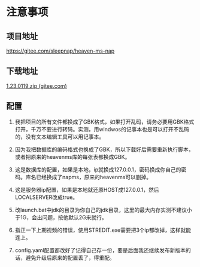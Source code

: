 # 注意事项

## 项目地址

https://gitee.com/sleepnap/heaven-ms-nap

## 下载地址

[1.23.0119.zip (gitee.com)](https://gitee.com/sleepnap/heaven-ms-nap/releases/download/1.23.0119/1.23.0119.zip)

## 配置

1. 我把项目的所有文件都换成了GBK格式，如果打开乱码，请务必要用GBK格式打开，千万不要进行转码。实测，用windwos的记事本也是可以打开不乱码的，没有文本编辑工具可以用记事本。

2. 因为我把数据库的编码格式也换成了GBK，所以下载好后需要重新执行脚本，或者把原来的heavenms库的每张表都换成GBK。

3. 这是数据库的配置，如果是本地，ip就换成127.0.0.1，密码换成你自己的密码。库名已经换成了napms，原来的heavenms可以删掉。

4. 这是服务器ip配置，如果是本地就还原HOST成127.0.0.1，然后LOCALSERVER改成true。

5. 改launch.bat中jdk的目录为你自己的jdk目录，这里的最大内存实测不建议小于1G，会出问题，按他默认2G来就行。

6. 指正一下上期视频的错误，使用STREDIT.exe需要把3个ip都改掉，这样就能连上。

7. config.yaml配置都改好了记得自己存一份，要是后面我还继续发布新版本的话，避免升级后原来的配置丢了，得重配。
